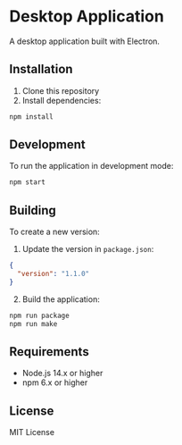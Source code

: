 # Desktop Application

A desktop application built with Electron.

## Installation

1. Clone this repository
2. Install dependencies:
```sh
npm install
```

## Development

To run the application in development mode:
```sh
npm start
```

## Building

To create a new version:

1. Update the version in `package.json`:
```json
{
  "version": "1.1.0"
}
```

2. Build the application:
```sh
npm run package
npm run make
```

## Requirements

- Node.js 14.x or higher
- npm 6.x or higher

## License

MIT License
